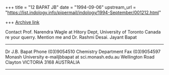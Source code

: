 +++
title = "12 BAPAT JB"
date = "1994-09-06"
upstream_url = "https://list.indology.info/pipermail/indology/1994-September/001212.html"

+++
[Archive link](https://list.indology.info/pipermail/indology/1994-September/001212.html)

Contact Prof. Narendra Wagle at Hitory Dept, University of Toronto 
Canada re your querry. Mention me and Dr. Rashmi Desai.
Jayant Bapat
____________________________________________________________________
Dr J.B. Bapat                                     Phone (03)9054510
Chemistry Department                              Fax   (03)9054597 
Monash University                   e-mailjbbapat at sci.monash.edu.au
Wellington Road
Clayton  VICTORIA  3168 AUSTRALIA
___________________________________________________________________





